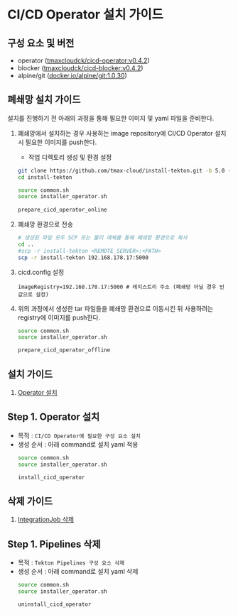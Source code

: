 # CI/CD Operator 설치 가이드

## 구성 요소 및 버전
* operator ([tmaxcloudck/cicd-operator:v0.4.2](https://hub.docker.com/layers/tmaxcloudck/cicd-operator/v0.4.2/images/sha256-969b154d665751f1f761024ce5b76a88d617900a6860cd89db2c05a910d5e3f9?context=explore))
* blocker ([tmaxcloudck/cicd-blocker:v0.4.2](https://hub.docker.com/layers/tmaxcloudck/cicd-blocker/v0.4.2/images/sha256-3a5746ee6972f6ed040a0f35b827ddde8c73e2cd82131dc09fa444cf9a6a95ec?context=explore))
* alpine/git ([docker.io/alpine/git:1.0.30](https://hub.docker.com/layers/alpine/git/1.0.30/images/sha256-0595334722a2d486ed7c1a10a9138180f052343d5569942ecceb88d6e7fd1c0f?context=explore))

## 폐쇄망 설치 가이드
설치를 진행하기 전 아래의 과정을 통해 필요한 이미지 및 yaml 파일을 준비한다.
1. 폐쇄망에서 설치하는 경우 사용하는 image repository에 CI/CD Operator 설치 시 필요한 이미지를 push한다.
    * 작업 디렉토리 생성 및 환경 설정
   ```bash
   git clone https://github.com/tmax-cloud/install-tekton.git -b 5.0 --single-branch
   cd install-tekton
   
   source common.sh
   source installer_operator.sh
    
   prepare_cicd_operator_online
   ```

2. 폐쇄망 환경으로 전송
   ```bash
   # 생성된 파일 모두 SCP 또는 물리 매체를 통해 폐쇄망 환경으로 복사
   cd ..
   #scp -r install-tekton <REMOTE_SERVER>:<PATH>
   scp -r install-tekton 192.168.178.17:5000
   
   ``` 

3. cicd.config 설정
   ```config
   imageRegistry=192.168.178.17:5000 # 레지스트리 주소 (폐쇄망 아닐 경우 빈 값으로 설정)
   
   ```

4. 위의 과정에서 생성한 tar 파일들을 폐쇄망 환경으로 이동시킨 뒤 사용하려는 registry에 이미지를 push한다.
   ```bash
   source common.sh
   source installer_operator.sh
   
   prepare_cicd_operator_offline
   ```

## 설치 가이드
1. [Operator 설치](#step-1-operator-설치)

## Step 1. Operator 설치
* 목적 : `CI/CD Operator에 필요한 구성 요소 설치`
* 생성 순서 : 아래 command로 설치 yaml 적용
   ```bash
   source common.sh
   source installer_operator.sh
  
   install_cicd_operator
   ```


## 삭제 가이드
1. [IntegrationJob 삭제](#step-1-pipelines-삭제)

## Step 1. Pipelines 삭제
* 목적 : `Tekton Pipelines 구성 요소 삭제`
* 생성 순서 : 아래 command로 설치 yaml 삭제
   ```bash
   source common.sh
   source installer_operator.sh
  
   uninstall_cicd_operator
   ```
